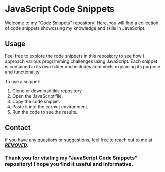 # JavaScript Code Snippets

Welcome to my "Code Snippets" repository! Here, you will find a collection of code snippets showcasing my knowledge and skills in JavaScript.

## Usage

Feel free to explore the code snippets in this repository to see how I approach various programming challenges using JavaScript. Each snippet is contained in its own folder and includes comments explaining its purpose and functionality.

To use a snippet:

1. Clone or download this repository.
2. Open the JavaScript file.
3. Copy the code snippet.
4. Paste it into the correct environment.
5. Run the code to see the results.

## Contact

If you have any questions or suggestions, feel free to reach out to me at [***REMOVED***](mailto:***REMOVED***).


### Thank you for visiting my "JavaScript Code Snippets" repository! I hope you find it useful and informative.
